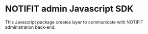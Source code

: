 # NOTIFIT admin Javascript SDK

This Javascript package creates layer to communicate with NOTIFIT administration back-end.
